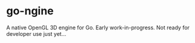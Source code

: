 go-ngine
========

A native OpenGL 3D engine for Go. Early work-in-progress. Not ready for developer use just yet...